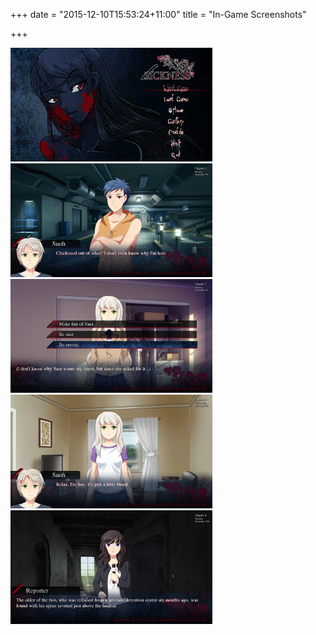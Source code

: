 +++
date = "2015-12-10T15:53:24+11:00"
title = "In-Game Screenshots"

+++

<div class="zoom-gallery">
	<a href="/img/Screenshot - 211215 - 19:04:28_big.jpg" title="">
	  <img src="/img/Screenshot - 211215 - 19:04:28.jpg" width="323" height="182"/>
	</a>
	<a href="/img/Screenshot - 211215 - 19:05:24_big.jpg" title="">
	  <img src="/img/Screenshot - 211215 - 19:05:24.jpg" width="323" height="182"/>
	</a>
	<a href="/img/Screenshot - 211215 - 19:06:35_big.jpg" title="">
	  <img src="/img/Screenshot - 211215 - 19:06:35.jpg" width="323" height="182"/>
	</a>
	<a href="/img/Screenshot - 211215 - 19:08:11_big.jpg" title="">
	  <img src="/img/Screenshot - 211215 - 19:08:11.jpg" width="323" height="182"/>
	</a>
	<a href="/img/Screenshot - 211215 - 19:09:58_big.jpg" title="">
	  <img src="/img/Screenshot - 211215 - 19:09:58.jpg" width="323" height="182"/>
	</a>
</div>